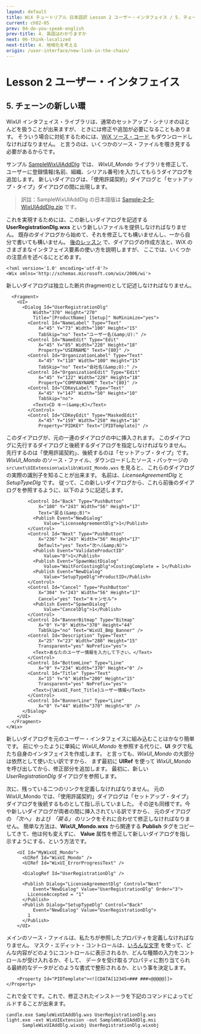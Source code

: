 ```yaml
---
layout: default
title: WiX チュートリアル 日本語訳 Lesson 2 ユーザー・インタフェイス / 5. チェーンの新しい環
current: ch02-05
prev: 04-do-you-speak-english
prev-title: 4. 英語はわかりますか
next: 06-think-localized
next-title: 4. 地域化を考える
origin: /user-interface/new-link-in-the-chain/
---
```

# Lesson 2 ユーザー・インタフェイス

## 5. チェーンの新しい環

WixUI インタフェイス・ライブラリは、通常のセットアップ・シナリオのほとんどを扱うことが出来ますが、
ときには修正や追加が必要になることもあります。
そういう場合に対処するためには、[WiX ソース・コード](http://wix.codeplex.com/SourceControl/list/changesets)
もダウンロードしなければなりません。
と言うのは、いくつかのソース・ファイルを覗き見する必要があるからです。

サンプル [SampleWixUIAddDlg](https://www.firegiant.com/system/files/samples/SampleWixUIAddDlg.zip) では、
*WixUI_Mondo*  ライブラリを修正して、ユーザーに登録情報(名前、組織、シリアル番号)を入力してもらうダイアログを追加します。
新しいダイアログは、「使用許諾契約」ダイアログと「セットアップ・タイプ」ダイアログの間に出現します。

>  訳註：SampleWixUIAddDlg の日本語版は [Sample-2-5-WixUIAddDlg.zip](/samples/Sample-2-5-WixUIAddDlg.zip) です。

これを実現するためには、この新しいダイアログを記述する **UserRegistrationDlg.wxs** という新しいファイルを提供しなければなりません。
既存のダイアログから始めて、それを修正しても構いませんし、一から自分で書いても構いません。
[後のレッスン](/ch08/index.html) で、ダイアログの作成方法と、WiX のさまざまなインタフェイス要素の使い方を説明しますが、
ここでは、いくつかの注意点を述べるにとどめます。

    <?xml version='1.0' encoding='utf-8'?>
    <Wix xmlns='http://schemas.microsoft.com/wix/2006/wi'>

新しいダイアログは独立した断片(fragment)として記述しなければなりません。

      <Fragment>
        <UI>
          <Dialog Id="UserRegistrationDlg"
              Width="370" Height="270"
              Title="[ProductName] [Setup]" NoMinimize="yes">
            <Control Id="NameLabel" Type="Text"
                X="45" Y="73" Width="100" Height="15"
                TabSkip="no" Text="ユーザー名(&amp;U):" />
            <Control Id="NameEdit" Type="Edit"
                X="45" Y="85" Width="220" Height="18"
                Property="USERNAME" Text="{80}" />
            <Control Id="OrganizationLabel" Type="Text"
                X="45" Y="110" Width="100" Height="15"
                TabSkip="no" Text="会社名(&amp;O):" />
            <Control Id="OrganizationEdit" Type="Edit"
                X="45" Y="122" Width="220" Height="18"
                Property="COMPANYNAME" Text="{80}" />
            <Control Id="CDKeyLabel" Type="Text"
                X="45" Y="147" Width="50" Height="10"
                TabSkip="no">
              <Text>CD キー(&amp;K)</Text>
            </Control>
            <Control Id="CDKeyEdit" Type="MaskedEdit"
                X="45" Y="159" Width="250" Height="16"
                Property="PIDKEY" Text="[PIDTemplate]" />

このダイアログが、元の一連のダイアログの中に挿入されます。
このダイアログに先行するダイアログと後続するダイアログを指定しなければなりません。
先行するのは「使用許諾契約」、後続するのは「セットアップ・タイプ」です。
*WixUI_Mondo* のソース・ファイル、ダウンロードしたソース・パッケージの `src\ext\UIExtension\wixlib\WixUI_Mondo.wxs` を見ると、
これらのダイアログの実際の識別子を知ることが出来ます。
名前は、*LicenseAgreementDlg* と *SetupTypeDlg* です。
従って、この新しいダイアログから、これら前後のダイアログを参照するように、以下のように記述します。

            <Control Id="Back" Type="PushButton"
                X="180" Y="243" Width="56" Height="17"
                Text="戻る(&amp;B)">
              <Publish Event="NewDialog"
                  Value="LicenseAgreementDlg">1</Publish>
            </Control>
            <Control Id="Next" Type="PushButton"
                X="236" Y="243" Width="56" Height="17"
                Default="yes" Text="次へ(&amp;N)">
              <Publish Event="ValidateProductID"
                  Value="0">1</Publish>
              <Publish Event="SpawnWaitDialog"
                  Value="WaitForCostingDlg">CostingComplete = 1</Publish>
              <Publish Event="NewDialog"
                  Value="SetupTypeDlg">ProductID</Publish>
            </Control>
            <Control Id="Cancel" Type="PushButton"
                X="304" Y="243" Width="56" Height="17"
                Cancel="yes" Text="キャンセル">
              <Publish Event="SpawnDialog"
                  Value="CancelDlg">1</Publish>
            </Control>
            <Control Id="BannerBitmap" Type="Bitmap"
                X="0" Y="0" Width="370" Height="44"
                TabSkip="no" Text="WixUI_Bmp_Banner" />
            <Control Id="Description" Type="Text"
                X="25" Y="23" Width="280" Height="15"
                Transparent="yes" NoPrefix="yes">
              <Text>あなたのユーザー情報を入力して下さい。</Text>
            </Control>
            <Control Id="BottomLine" Type="Line"
                X="0" Y="234" Width="370" Height="0" />
            <Control Id="Title" Type="Text"
                X="15" Y="6" Width="200" Height="15"
                Transparent="yes" NoPrefix="yes">
              <Text>{\WixUI_Font_Title}ユーザー情報</Text>
            </Control>
            <Control Id="BannerLine" Type="Line"
                X="0" Y="44" Width="370" Height="0" />
          </Dialog>
        </UI>
      </Fragment>
    </Wix>

新しいダイアログを元のユーザー・インタフェイスに組み込むことはかなり簡単です。
前にやったように単純に *WixUI_Mondo* を参照する代りに、**UI** タグで私たち自身のインタフェイスを作成します。
と言っても、*WixUI_Mondo* の大部分は依然として使いたい訳ですから、
まず最初に **UIRef** を使って *WixUI_Mondo* を呼び出してから、修正部分を追加します。
最初に、新しい *UserRegistrationDlg* ダイアログを参照します。

次に、残っている二つのリンクを定義しなければなりません。
元の WixUI_Mondo では、「使用許諾契約」ダイアログは「セットアップ・タイプ」ダイアログを後続するものとして指し示していました。
その逆も同様です。今や新しいダイアログが両者の間に挿入されている訳ですから、
元のダイアログの *「次へ」* および *「戻る」* のリンクをそれに合わせて修正しなければなりません。
簡単な方法は、**WixUI_Mondo.wxs** から関連する **Publish** タグをコピーしてきて、他は何も変えずに、
**Value** 属性を修正して新しいダイアログを指し示すようにする、という方法です。

        <UI Id="MyWixUI_Mondo">
          <UIRef Id="WixUI_Mondo" />
          <UIRef Id="WixUI_ErrorProgressText" />

          <DialogRef Id="UserRegistrationDlg" />

          <Publish Dialog="LicenseAgreementDlg" Control="Next"
              Event="NewDialog" Value="UserRegistrationDlg" Order="3">
            LicenseAccepted = "1"
          </Publish>
          <Publish Dialog="SetupTypeDlg" Control="Back"
              Event="NewDialog" Value="UserRegistrationDlg">
            1
          </Publish>
        </UI>

メインのソース・ファイルは、私たちが参照したプロパティを定義しなければなりません。
マスク・エディット・コントロールは、[いろんな文字](https://msdn.microsoft.com/en-us/library/aa369797.aspx)
を使って、どんな内容がどのようにコントロールに表示されるか、どんな種類の入力をコントロールが受け入れるか、そして、
データを受け取るプロパティに割り当てられる最終的なデータがどのような書式で整形されるか、という事を決定します。

        <Property Id="PIDTemplate"><![CDATA[12345<### ###>@@@@@]]></Property>

これで全てです。これで、修正されたインストーラを下記のコマンドによってビルドすることが出来ます。

    candle.exe SampleWixUIAddDlg.wxs UserRegistrationDlg.wxs
    light.exe -ext WixUIExtension -out SampleWixUIAddDlg.msi
          SampleWixUIAddDlg.wixobj UserRegistrationDlg.wixobj